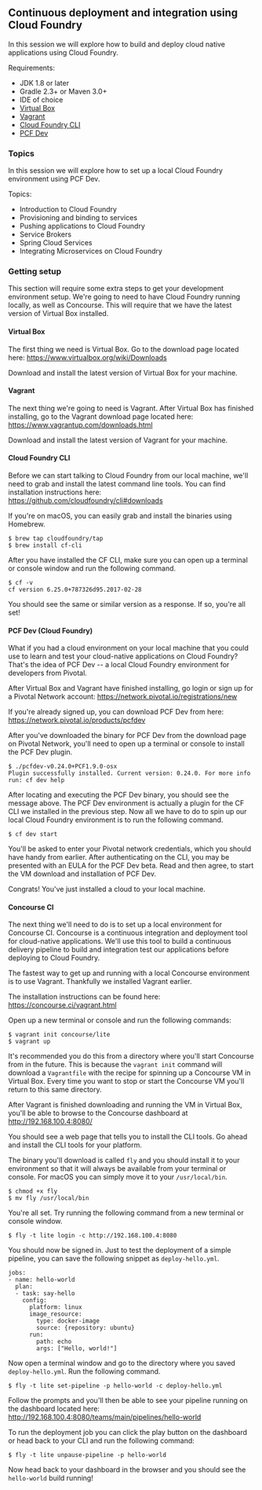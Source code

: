 ## Continuous deployment and integration using Cloud Foundry

In this session we will explore how to build and deploy cloud native applications using Cloud Foundry.

Requirements:

- JDK 1.8 or later
- Gradle 2.3+ or Maven 3.0+
- IDE of choice
- [Virtual Box](https://www.virtualbox.org/wiki/Downloads)
- [Vagrant](https://www.vagrantup.com/downloads.html)
- [Cloud Foundry CLI](https://github.com/cloudfoundry/cli#downloads)
- [PCF Dev](https://network.pivotal.io/products/pcfdev)

### Topics

In this session we will explore how to set up a local Cloud Foundry environment using PCF Dev.

Topics:

* Introduction to Cloud Foundry
* Provisioning and binding to services
* Pushing applications to Cloud Foundry
* Service Brokers
* Spring Cloud Services
* Integrating Microservices on Cloud Foundry

### Getting setup

This section will require some extra steps to get your development environment setup. We're going to need to have Cloud Foundry running locally, as well as Concourse. This will require that we have the latest version of Virtual Box installed.

#### Virtual Box

The first thing we need is Virtual Box. Go to the download page located here: https://www.virtualbox.org/wiki/Downloads

Download and install the latest version of Virtual Box for your machine.

#### Vagrant

The next thing we're going to need is Vagrant. After Virtual Box has finished installing, go to the Vagrant download page located here: https://www.vagrantup.com/downloads.html

Download and install the latest version of Vagrant for your machine.

#### Cloud Foundry CLI

Before we can start talking to Cloud Foundry from our local machine, we'll need to grab and install the latest command line tools. You can find installation instructions here: https://github.com/cloudfoundry/cli#downloads

If you're on macOS, you can easily grab and install the binaries using Homebrew.


    $ brew tap cloudfoundry/tap
    $ brew install cf-cli

After you have installed the CF CLI, make sure you can open up a terminal or console window and run the following command.

    $ cf -v
    cf version 6.25.0+787326d95.2017-02-28

You should see the same or similar version as a response. If so, you're all set!

#### PCF Dev (Cloud Foundry)

What if you had a cloud environment on your local machine that you could use to learn and test your cloud-native applications on Cloud Foundry? That's the idea of PCF Dev -- a local Cloud Foundry environment for developers from Pivotal.

After Virtual Box and Vagrant have finished installing, go login or sign up for a Pivotal Network account: https://network.pivotal.io/registrations/new

If you're already signed up, you can download PCF Dev from here: https://network.pivotal.io/products/pcfdev

After you've downloaded the binary for PCF Dev from the download page on Pivotal Network, you'll need to open up a terminal or console to install the PCF Dev plugin.

    $ ./pcfdev-v0.24.0+PCF1.9.0-osx
    Plugin successfully installed. Current version: 0.24.0. For more info run: cf dev help

After locating and executing the PCF Dev binary, you should see the message above. The PCF Dev environment is actually a plugin for the CF CLI we installed in the previous step. Now all we have to do to spin up our local Cloud Foundry environment is to run the following command.

    $ cf dev start

You'll be asked to enter your Pivotal network credentials, which you should have handy from earlier. After authenticating on the CLI, you may be presented with an EULA for the PCF Dev beta. Read and then agree, to start the VM download and installation of PCF Dev.

Congrats! You've just installed a cloud to your local machine.

#### Concourse CI

The next thing we'll need to do is to set up a local environment for Concourse CI. Concourse is a continuous integration and deployment tool for cloud-native applications. We'll use this tool to build a continuous delivery pipeline to build and integration test our applications before deploying to Cloud Foundry.

The fastest way to get up and running with a local Concourse environment is to use Vagrant. Thankfully we installed Vagrant earlier.

The installation instructions can be found here: https://concourse.ci/vagrant.html

Open up a new terminal or console and run the following commands:

    $ vagrant init concourse/lite
    $ vagrant up

It's recommended you do this from a directory where you'll start Concourse from in the future. This is because the `vagrant init` command will download a `Vagrantfile` with the recipe for spinning up a Concourse VM in Virtual Box. Every time you want to stop or start the Concourse VM you'll return to this same directory.

After Vagrant is finished downloading and running the VM in Virtual Box, you'll be able to browse to the Concourse dashboard at http://192.168.100.4:8080/

You should see a web page that tells you to install the CLI tools. Go ahead and install the CLI tools for your platform.

The binary you'll download is called `fly` and you should install it to your environment so that it will always be available from your terminal or console. For macOS you can simply move it to your `/usr/local/bin`.

    $ chmod +x fly
    $ mv fly /usr/local/bin

You're all set. Try running the following command from a new terminal or console window.

    $ fly -t lite login -c http://192.168.100.4:8080

You should now be signed in. Just to test the deployment of a simple pipeline, you can save the following snippet as `deploy-hello.yml`.

    jobs:
    - name: hello-world
      plan:
      - task: say-hello
        config:
          platform: linux
          image_resource:
            type: docker-image
            source: {repository: ubuntu}
          run:
            path: echo
            args: ["Hello, world!"]

Now open a terminal window and go to the directory where you saved `deploy-hello.yml`. Run the following command.

    $ fly -t lite set-pipeline -p hello-world -c deploy-hello.yml

Follow the prompts and you'll then be able to see your pipeline running on the dashboard located here: http://192.168.100.4:8080/teams/main/pipelines/hello-world

To run the deployment job you can click the play button on the dashboard or head back to your CLI and run the following command:

    $ fly -t lite unpause-pipeline -p hello-world

Now head back to your dashboard in the browser and you should see the `hello-world` build running!
